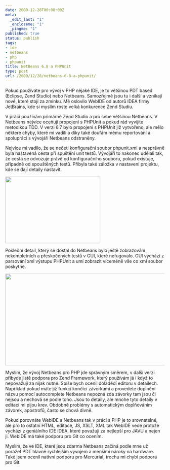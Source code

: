 ```yaml
---
date: 2009-12-28T00:00:00Z
meta:
  _edit_last: "1"
  _encloseme: "1"
  _pingme: "1"
published: true
status: publish
tags:
- ide
- netbeans
- php
- phpunit
title: NetBeans 6.8 a PHPUnit
type: post
url: /2009/12/28/netbeans-6-8-a-phpunit/
---
```


Pokud používáte pro vývoj v PHP nějaké IDE, je to většinou PDT based (Eclipse, Zend Studio) nebo Netbeans. Samozřejmě jsou tu i další a vznikají nové, které stojí za zmínku. Mě oslovilo WebIDE od autorů IDEA firmy JetBrains, kde si myslím roste velká konkurence Zend Studiu.

V práci používám primárně Zend Studio a pro sebe většinou Netbeans. V Netbeans nejvíce oceňují propojení s PHPUnit a pokud rád vyvíjíte metodikou TDD. V verzi 6.7 bylo propojení s PHPUnit již vytvořeno, ale mělo některé chyby, které mi vadili a díky také doufám mému reportování a spolupráci s vývojáři Netbeans odstraněny. 

Nejvíce mi vadilo, že se nečetl konfigurační soubor phpunit.xml a nesprávně byla nastavená cesta při spuštění unit testů. Vývojáři to nakonec udělali tak, že cesta se odvozuje právě od konfiguračního souboru, pokud existuje, případně od spouštěných testů. Přibyla také záložka v nastavení projektu, kde se dají detaily nastavit.

<a href="http://blog.prskavec.net/wp-content/uploads/2009/12/Netbeans68-Project-Properties.png"><img src="http://blog.prskavec.net/wp-content/uploads/2009/12/Netbeans68-Project-Properties-300x210.png" alt="" width="300" height="210" class="aligncenter size-medium wp-image-802" /></a>

Poslední detail, který se dostal do Netbeans bylo ještě zobrazování nekompletních a přeskočených testů v GUI, které nefugovalo. GUI vychází z parsování xml výstupu PHPUnit a umí zobrazit víceméně vše co xml soubor poskytne.

<a href="http://blog.prskavec.net/wp-content/uploads/2009/12/NetBeans68-Testresults.png"><img src="http://blog.prskavec.net/wp-content/uploads/2009/12/NetBeans68-Testresults.png" alt="" width="540" height="289" class="aligncenter size-full wp-image-803" /></a>

Myslím, že vývoj Netbeans pro PHP jde správným směrem, v další verzi přibyde jistě podpora pro Zend Framework, který používám já i když to nepovažuji za nijak nutné. Spíše bych ocenil doladědí editoru v detailech. Například pokud máte již funkci končící závorkami a provedete doplnění názvu pomocí autocomplete Netbeans nepozná zda závorky tam jsou či nejsou a nechová se podle toho. Jsou to detaily, ale mnohe tyto detaily v editaci mi pijou krev. Obdobně problémy s automatickým doplňováním závorek, apostrofů, často se chová divně.

Pokud porovnáte WebIDE a Netbeans tak v práci s PHP je to srovnatelné, ale pro to ostatní HTML, editace, JS, XSLT, XML tak WebIDE vede protože vychází z geniálního IDE IDEA, které považuji za nejlepší pro JAVU a nejen ji. WebIDE má také podporu pro Git co ocením.

Myslím, že ve IDE, které jsou zdarma Netbeans začíná podle mne už porážet PDT hlavně rychlejším vývojem a menšími nároky na hardware. Také jsem ocenil nativní podporu pro Mercurial, trochu mi chybí podpora pro Git.
